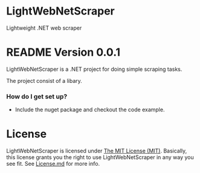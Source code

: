 # LightWebNetScraper
Lightweight .NET web scraper

# README Version 0.0.1 #

LightWebNetScraper is a .NET project for doing simple scraping tasks.

The project consist of a libary.

### How do I get set up? ###

* Include the nuget package and checkout the code example.

License
====

LightWebNetScraper is licensed under [The MIT License (MIT)][1]. Basically, this license grants you the right to use LightWebNetScraper in any way you see fit. See [License.md](/License.md) for more info.

[1]: https://opensource.org/licenses/MIT
